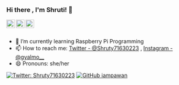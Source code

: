 ### Hi there , I'm Shruti! 👋

<a href="https://twitter.com/Shruty71630223">
  <img align="left" alt="Shruty's Twitter" width="22px" src="https://cdn.jsdelivr.net/npm/simple-icons@v3/icons/twitter.svg" />
</a>
<a href="https://github.com/gyalmo">
  <img align="left" alt="gyalmo's Github" width="22px" src="https://cdn.jsdelivr.net/npm/simple-icons@v3/icons/github.svg" />
</a>
<a href="https://www.instagram.com/gyalmo__/">
  <img align="left" alt="gyalmo's Instagram" width="22px" src="https://cdn.jsdelivr.net/npm/simple-icons@v3/icons/instagram.svg" />
</a>
<br/>
<br/>

- 🌱 I’m currently learning Raspberry Pi Programming 
- 📫 How to reach me: [Twitter - @Shruty71630223](https://twitter.com/Shruty71630223) , [Instagram - @gyalmo__](https://www.instagram.com/gyalmo__/)
- 😄 Pronouns: she/her

[![Twitter: Shruty71630223](https://img.shields.io/twitter/follow/Shruty71630223?style=social)](https://twitter.com/Shruty71630223)
[![GitHub iampawan](https://img.shields.io/github/followers/gyalmo?label=follow&style=social)](https://github.com/gyalmo)
